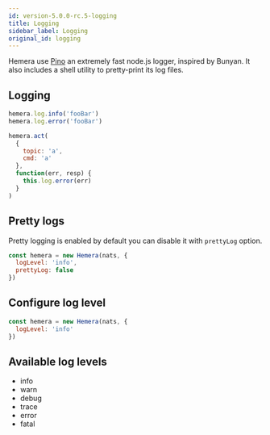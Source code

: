 ```yaml
---
id: version-5.0.0-rc.5-logging
title: Logging
sidebar_label: Logging
original_id: logging
---
```


Hemera use [Pino](https://github.com/pinojs/pino) an extremely fast node.js logger, inspired by Bunyan. It also includes a shell utility to pretty-print its log files.

## Logging

```js
hemera.log.info('fooBar')
hemera.log.error('fooBar')

hemera.act(
  {
    topic: 'a',
    cmd: 'a'
  },
  function(err, resp) {
    this.log.error(err)
  }
)
```

## Pretty logs

Pretty logging is enabled by default you can disable it with `prettyLog` option.

```js
const hemera = new Hemera(nats, {
  logLevel: 'info',
  prettyLog: false
})
```

## Configure log level

```js
const hemera = new Hemera(nats, {
  logLevel: 'info'
})
```

## Available log levels

* info
* warn
* debug
* trace
* error
* fatal
